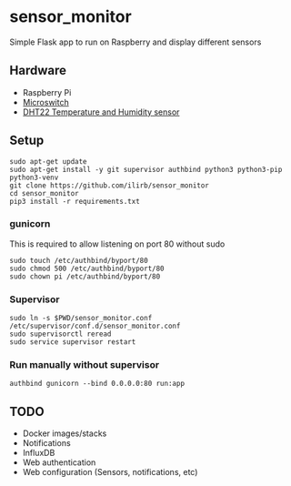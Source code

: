 # sensor_monitor

Simple Flask app to run on Raspberry and display different sensors

## Hardware

- Raspberry Pi
- [Microswitch](https://www.aliexpress.com/wholesale?catId=0&initiative_id=SB_20200725121427&SearchText=microswitch)
- [DHT22 Temperature and Humidity sensor](https://www.aliexpress.com/wholesale?catId=0&initiative_id=SB_20200725121509&SearchText=dht22)


## Setup

```
sudo apt-get update
sudo apt-get install -y git supervisor authbind python3 python3-pip python3-venv
git clone https://github.com/ilirb/sensor_monitor
cd sensor_monitor
pip3 install -r requirements.txt
```

### gunicorn

This is required to allow listening on port 80 without sudo

```
sudo touch /etc/authbind/byport/80
sudo chmod 500 /etc/authbind/byport/80
sudo chown pi /etc/authbind/byport/80
```

### Supervisor

```
sudo ln -s $PWD/sensor_monitor.conf /etc/supervisor/conf.d/sensor_monitor.conf
sudo supervisorctl reread
sudo service supervisor restart
```

### Run manually without supervisor

```
authbind gunicorn --bind 0.0.0.0:80 run:app
```

## TODO

- Docker images/stacks
- Notifications
- InfluxDB
- Web authentication
- Web configuration (Sensors, notifications, etc)
